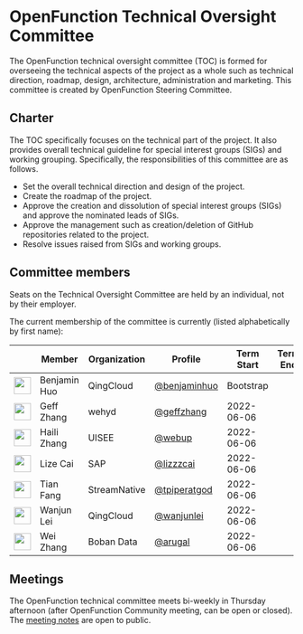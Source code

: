# OpenFunction Technical Oversight Committee

The OpenFunction technical oversight committee (TOC) is formed for overseeing the technical aspects of the project as a whole such as technical direction, roadmap, design, architecture, administration and marketing. This committee is created by OpenFunction Steering Committee.

## Charter

The TOC specifically focuses on the technical part of the project. It also provides overall technical guideline for special interest groups (SIGs) and working grouping. Specifically, the responsibilities of this committee are as follows.

- Set the overall technical direction and design of the project.
- Create the roadmap of the project.
- Approve the creation and dissolution of special interest groups (SIGs) and approve the nominated leads of SIGs.
- Approve the management such as creation/deletion of GitHub repositories related to the project.
- Resolve issues raised from SIGs and working groups.

## Committee members

Seats on the Technical Oversight Committee are held by an individual, not by their employer.

The current membership of the committee is currently (listed alphabetically by first name):

| &nbsp;  | Member | Organization | Profile | Term Start | Term End |
| ------- | ------ | ------------ | ------- | ---------- | --------
| <img width="30px" src="https://github.com/benjaminhuo.png"> | Benjamin Huo | QingCloud | [@benjaminhuo](https://github.com/benjaminhuo) | Bootstrap  | |
| <img width="30px" src="https://github.com/geffzhang.png"> | Geff Zhang | wehyd | [@geffzhang](https://github.com/geffzhang) | 2022-06-06  | |
| <img width="30px" src="https://github.com/webup.png"> | Haili Zhang | UISEE | [@webup](https://github.com/webup)                 | 2022-06-06  | |
| <img width="30px" src="https://github.com/lizzzcai.png"> | Lize Cai | SAP | [@lizzzcai](https://github.com/lizzzcai) | 2022-06-06 | |
| <img width="30px" src="https://github.com/tpiperatgod.png"> | Tian Fang | StreamNative | [@tpiperatgod](https://github.com/tpiperatgod)  | 2022-06-06  | |
| <img width="30px" src="https://github.com/wanjunlei.png"> | Wanjun Lei | QingCloud | [@wanjunlei](https://github.com/wanjunlei)  | 2022-06-06 | |
| <img width="30px" src="https://github.com/arugal.png"> | Wei Zhang | Boban Data | [@arugal](https://github.com/arugal)  | 2022-06-06 | |

## Meetings

The OpenFunction technical committee meets bi-weekly in Thursday afternoon (after OpenFunction Community meeting, can be open or closed). The [meeting notes](https://docs.google.com/document/d/1bh5-kVPegjNlIjjq_e37mS3ZhyXWhmmUaysFgeI9_-o/) are open to public.
